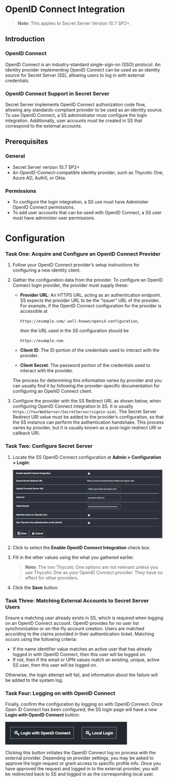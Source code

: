 [title]: # (OpenID Connect Integration)
[tags]: # (Authentication,integration,openid)
[priority]: # (1000)

# OpenID Connect Integration

> **Note:** This applies to Secret Server Version 10.7 SP2+.

## Introduction

### OpenID Connect

OpenID Connect is an industry-standard single-sign-on (SSO) protocol. An identity provider implementing OpenID Connect can be used as an identity source for Secret Server (SS), allowing users to log in with external credentials.

### OpenID Connect Support in Secret Server

Secret Server implements OpenID Connect authorization code flow, allowing any standards-compliant provider to be used as an identity source. To use OpenID Connect, a SS administrator must configure the login integration. Additionally, user accounts must be created in SS that correspond to the external accounts.

## Prerequisites

### General

- Secret Server version 10.7 SP2+
- An OpenID-Connect-compatible identity provider, such as Thycotic One, Azure AD, Auth0, or Okta.

### Permissions

- To configure the login integration, a SS use must have Administer OpenID Connect permissions.
- To add user accounts that can be used with OpenID Connect, a SS user must have administer user permissions.

# Configuration

### Task One: Acquire and Configure an OpenID Connect Provider

1. Follow your OpenID Connect provider’s setup instructions for configuring a new identity client.
 
1. Gather the configuration data from the provider. To configure an OpenID Connect login provider, the provider must supply these:
 
   - **Provider URL**: An HTTPS URL, acting as an authentication endpoint. SS expects the provider URL to be the “issuer” URL of the provider. For example, if the OpenID Connect configuration for the provider is accessible at
 
     `https://example.com/.well-known/openid-configuration`,
 
     then the URL used in the SS configuration should be
 
     `https://example.com`.
   - **Client ID**: The ID portion of the credentials used to interact with the provider.
   - **Client Secret**: The password portion of the credentials used to interact with the provider.
 
   The process for determining this information varies by provider and you can usually find it by following the provider-specific documentation for configuring an OpenID Connect client.
 
1. Configure the provider with the SS Redirect URI, as shown below, when configuring OpenID Connect integration in SS. It is usually `https://YourWebServer/SecretServer/signin-oidc`. The Secret Server Redirect URI value must be added to the provider’s configuration, so that the SS instance can perform the authentication handshake. This process varies by provider, but it is usually known as a post-login redirect URI or callback URI.

### Task Two: Configure Secret Server

1. Locate the SS OpenID Connect configuration at **Admin \> Configuration \> Login**:
 
   ![](images/image-20191203093420876.png)
 
1.  Click to select the **Enable OpenID Connect Integration** check box.

1.   Fill in the other values using the what you gathered earlier.

     > **Note:** The two Thycotic One options are not relevant unless you use Thycotic One as your OpenID Connect provider. They have no effect for other providers.
 
1. Click the **Save** button.

### Task Three: Matching External Accounts to Secret Server Users

Ensure a matching user already exists in SS, which is required when logging on an OpenID Connect account. OpenID provides for no user list synchronization or on-the-fly account creation. Users are matched according to the claims provided in their authentication ticket. Matching occurs using the following criteria:

- If the name identifier value matches an active user that has already logged in with OpenID Connect, then this user will be logged on.
- If not, then if the email or UPN values match an existing, unique, active SS user, then this user will be logged on.

Otherwise, the login attempt will fail, and information about the failure will be added to the system log.

### Task Four: Logging on with OpenID Connect

Finally, confirm the configuration by logging on with OpenID Connect. Once Open ID Connect has been configured, the SS login page will have a new **Login with OpenID Connect** button:

![](images/clip_image001.png)

Clicking this button initiates the OpenID Connect log on process with the external provider. Depending on provider settings, you may be asked to approve the login request or grant access to specific profile info. Once you have approved the request and logged in to the external provider, you will be redirected back to SS and logged in as the corresponding local user.